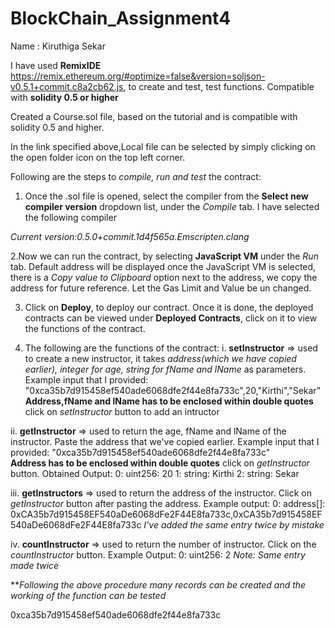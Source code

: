 # BlockChain_Assignment4

Name : Kiruthiga Sekar

I have used **RemixIDE** https://remix.ethereum.org/#optimize=false&version=soljson-v0.5.1+commit.c8a2cb62.js, to create and test, test functions.
Compatible with **solidity 0.5 or higher**

Created a Course.sol file, based on the tutorial and is compatible with solidity 0.5 and higher.

In the link specified above,Local file can be selected by simply clicking on the open folder icon on the top left corner.


Following are the steps to *compile, run and test* the contract:

1. Once the .sol file is opened, select the compiler from the **Select new compiler version** dropdown list, under the *Compile* tab. I have selected the following compiler 

*Current version:0.5.0+commit.1d4f565a.Emscripten.clang*

2.Now we can run the contract, by selecting **JavaScript VM** under the *Run* tab. Default address will be displayed once the JavaScript VM is selected, there is a *Copy value to Clipboard* option next to the address, we copy the address for future reference. Let the Gas Limit and Value be un changed.

3. Click on **Deploy**, to deploy our contract. Once it is done, the deployed contracts can be viewed under **Deployed Contracts**, click on it to view the functions of the contract.

4. The following are the functions of the contract:
i. **setInstructor** => used to create a new instructor, it takes *address(which we have copied earlier), integer for age, string for fName and lName* as parameters. Example input that I provided: 
    "0xca35b7d915458ef540ade6068dfe2f44e8fa733c",20,"Kirthi","Sekar"  
    **Address,fName and lName has to be enclosed within double quotes**
click on *setInstructor* button to add an intructor
    
ii. **getInstructor** => used to return the age, fName and lName of the instructor. Paste the address that we've copied earlier. Example input that I provided:
    "0xca35b7d915458ef540ade6068dfe2f44e8fa733c"  
    **Address has to be enclosed within double quotes**
click on *getInstructor* button. Obtained Output:
    0: uint256: 20
    1: string: Kirthi
    2: string: Sekar
    
iii. **getInstructors** => used to return the address of the instructor. Click on *getInstructor* button after pasting the address. Example output:
    0: address[]: 0xCA35b7d915458EF540aDe6068dFe2F44E8fa733c,0xCA35b7d915458EF540aDe6068dFe2F44E8fa733c
    *I've added the same entry twice by mistake*
    
iv. **countInstructor** => used to return the number of instructor. Click on the *countInstructor* button. Example Output:
    0: uint256: 2 *Note: Same entry made twice*
   
***Following the above procedure many records can be created and the working of the function can be tested*










0xca35b7d915458ef540ade6068dfe2f44e8fa733c
